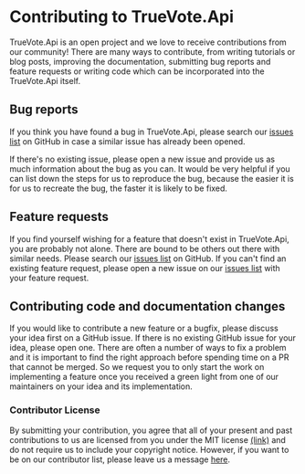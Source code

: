 Contributing to TrueVote.Api
============================

TrueVote.Api is an open project and we love to receive contributions from our community! There are many ways to contribute, from writing tutorials or blog posts, improving the documentation, submitting bug reports and feature requests or writing code which can be incorporated into the TrueVote.Api itself.

Bug reports
-----------

If you think you have found a bug in TrueVote.Api, please search our [issues list](https://github.com/TrueVote/TrueVote.Api/issues) on GitHub in case a similar issue has already been opened.

If there's no existing issue, please open a new issue and provide us as much information about the bug as you can. It would be very helpful if you can list down the steps for us to reproduce the bug, because the easier it is for us to recreate the bug, the faster it is likely to be fixed.

Feature requests
----------------

If you find yourself wishing for a feature that doesn't exist in TrueVote.Api, you are probably not alone. There are bound to be others out there with similar needs. Please search our [issues list](https://github.com/TrueVote/TrueVote.Api/issues) on GitHub. If you can't find an existing feature request, please open a new issue on our [issues list](https://github.com/TrueVote/TrueVote.Api/issues) with your feature request.

Contributing code and documentation changes
-------------------------------------------

If you would like to contribute a new feature or a bugfix, please discuss your idea first on a GitHub issue. If there is no existing GitHub issue for your idea, please open one. There are often a number of ways to fix a problem and it is important to find the right approach before spending time on a PR that cannot be merged. So we request you to only start the work on implementing a feature once you received a green light from one of our maintainers on your idea and its implementation.

### Contributor License

By submitting your contribution, you agree that all of your present and past contributions to us are licensed from you under the MIT license [(link)](https://github.com/TrueVote/TrueVote.Api/LICENSE) and do not require us to include your copyright notice. However, if you want to be on our contributor list, please leave us a message [here](https://keybase.io/team/truevote).
